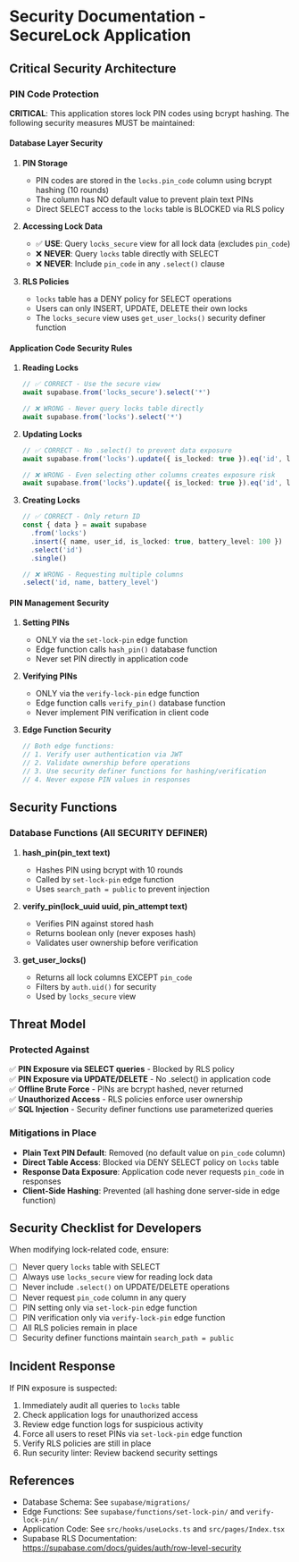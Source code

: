 # Security Documentation - SecureLock Application

## Critical Security Architecture

### PIN Code Protection

**CRITICAL**: This application stores lock PIN codes using bcrypt hashing. The following security measures MUST be maintained:

#### Database Layer Security

1. **PIN Storage**
   - PIN codes are stored in the `locks.pin_code` column using bcrypt hashing (10 rounds)
   - The column has NO default value to prevent plain text PINs
   - Direct SELECT access to the `locks` table is BLOCKED via RLS policy

2. **Accessing Lock Data**
   - ✅ **USE**: Query `locks_secure` view for all lock data (excludes `pin_code`)
   - ❌ **NEVER**: Query `locks` table directly with SELECT
   - ❌ **NEVER**: Include `pin_code` in any `.select()` clause

3. **RLS Policies**
   - `locks` table has a DENY policy for SELECT operations
   - Users can only INSERT, UPDATE, DELETE their own locks
   - The `locks_secure` view uses `get_user_locks()` security definer function

#### Application Code Security Rules

1. **Reading Locks**
   ```typescript
   // ✅ CORRECT - Use the secure view
   await supabase.from('locks_secure').select('*')
   
   // ❌ WRONG - Never query locks table directly
   await supabase.from('locks').select('*')
   ```

2. **Updating Locks**
   ```typescript
   // ✅ CORRECT - No .select() to prevent data exposure
   await supabase.from('locks').update({ is_locked: true }).eq('id', lockId)
   
   // ❌ WRONG - Even selecting other columns creates exposure risk
   await supabase.from('locks').update({ is_locked: true }).eq('id', lockId).select('id, name')
   ```

3. **Creating Locks**
   ```typescript
   // ✅ CORRECT - Only return ID
   const { data } = await supabase
     .from('locks')
     .insert({ name, user_id, is_locked: true, battery_level: 100 })
     .select('id')
     .single()
   
   // ❌ WRONG - Requesting multiple columns
   .select('id, name, battery_level')
   ```

#### PIN Management Security

1. **Setting PINs**
   - ONLY via the `set-lock-pin` edge function
   - Edge function calls `hash_pin()` database function
   - Never set PIN directly in application code

2. **Verifying PINs**
   - ONLY via the `verify-lock-pin` edge function
   - Edge function calls `verify_pin()` database function
   - Never implement PIN verification in client code

3. **Edge Function Security**
   ```typescript
   // Both edge functions:
   // 1. Verify user authentication via JWT
   // 2. Validate ownership before operations
   // 3. Use security definer functions for hashing/verification
   // 4. Never expose PIN values in responses
   ```

## Security Functions

### Database Functions (All SECURITY DEFINER)

1. **hash_pin(pin_text text)**
   - Hashes PIN using bcrypt with 10 rounds
   - Called by `set-lock-pin` edge function
   - Uses `search_path = public` to prevent injection

2. **verify_pin(lock_uuid uuid, pin_attempt text)**
   - Verifies PIN against stored hash
   - Returns boolean only (never exposes hash)
   - Validates user ownership before verification

3. **get_user_locks()**
   - Returns all lock columns EXCEPT `pin_code`
   - Filters by `auth.uid()` for security
   - Used by `locks_secure` view

## Threat Model

### Protected Against

✅ **PIN Exposure via SELECT queries** - Blocked by RLS policy  
✅ **PIN Exposure via UPDATE/DELETE** - No .select() in application code  
✅ **Offline Brute Force** - PINs are bcrypt hashed, never returned  
✅ **Unauthorized Access** - RLS policies enforce user ownership  
✅ **SQL Injection** - Security definer functions use parameterized queries  

### Mitigations in Place

- **Plain Text PIN Default**: Removed (no default value on `pin_code` column)
- **Direct Table Access**: Blocked via DENY SELECT policy on `locks` table
- **Response Data Exposure**: Application code never requests `pin_code` in responses
- **Client-Side Hashing**: Prevented (all hashing done server-side in edge function)

## Security Checklist for Developers

When modifying lock-related code, ensure:

- [ ] Never query `locks` table with SELECT
- [ ] Always use `locks_secure` view for reading lock data
- [ ] Never include `.select()` on UPDATE/DELETE operations
- [ ] Never request `pin_code` column in any query
- [ ] PIN setting only via `set-lock-pin` edge function
- [ ] PIN verification only via `verify-lock-pin` edge function
- [ ] All RLS policies remain in place
- [ ] Security definer functions maintain `search_path = public`

## Incident Response

If PIN exposure is suspected:

1. Immediately audit all queries to `locks` table
2. Check application logs for unauthorized access
3. Review edge function logs for suspicious activity
4. Force all users to reset PINs via `set-lock-pin` edge function
5. Verify RLS policies are still in place
6. Run security linter: Review backend security settings

## References

- Database Schema: See `supabase/migrations/`
- Edge Functions: See `supabase/functions/set-lock-pin/` and `verify-lock-pin/`
- Application Code: See `src/hooks/useLocks.ts` and `src/pages/Index.tsx`
- Supabase RLS Documentation: https://supabase.com/docs/guides/auth/row-level-security
